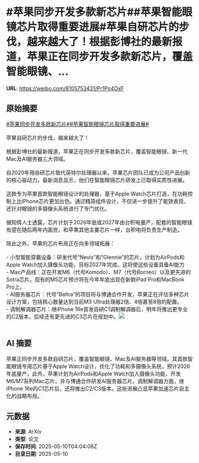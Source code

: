 # #苹果同步开发多款新芯片##苹果智能眼镜芯片取得重要进展#苹果自研芯片的步伐，越来越大了！根据彭博社的最新报道，苹果正在同步开发多款新芯片，覆盖智能眼镜、...

**URL**: https://weibo.com/6105753431/Pr1Pn4OxF

## 原始摘要

<a href="https://m.weibo.cn/search?containerid=231522type%3D1%26t%3D10%26q%3D%23%E8%8B%B9%E6%9E%9C%E5%90%8C%E6%AD%A5%E5%BC%80%E5%8F%91%E5%A4%9A%E6%AC%BE%E6%96%B0%E8%8A%AF%E7%89%87%23&amp;extparam=%23%E8%8B%B9%E6%9E%9C%E5%90%8C%E6%AD%A5%E5%BC%80%E5%8F%91%E5%A4%9A%E6%AC%BE%E6%96%B0%E8%8A%AF%E7%89%87%23" data-hide=""><span class="surl-text">#苹果同步开发多款新芯片#</span></a><a href="https://m.weibo.cn/search?containerid=231522type%3D1%26t%3D10%26q%3D%23%E8%8B%B9%E6%9E%9C%E6%99%BA%E8%83%BD%E7%9C%BC%E9%95%9C%E8%8A%AF%E7%89%87%E5%8F%96%E5%BE%97%E9%87%8D%E8%A6%81%E8%BF%9B%E5%B1%95%23&amp;extparam=%23%E8%8B%B9%E6%9E%9C%E6%99%BA%E8%83%BD%E7%9C%BC%E9%95%9C%E8%8A%AF%E7%89%87%E5%8F%96%E5%BE%97%E9%87%8D%E8%A6%81%E8%BF%9B%E5%B1%95%23" data-hide=""><span class="surl-text">#苹果智能眼镜芯片取得重要进展#</span></a><br><br>苹果自研芯片的步伐，越来越大了！<br><br>根据彭博社的最新报道，苹果正在同步开发多款新芯片，覆盖智能眼镜、新一代Mac及AI服务器三大领域。<br><br>自2020年用自研芯片取代英特尔处理器以来，苹果芯片团队已成为公司产品创新的核心驱动力。最新消息显示，他们在智能眼镜芯片研发上已取得实质性进展。<br><br>这款专为苹果首款智能眼镜设计的处理器，基于Apple Watch芯片打造，在功耗控制上比iPhone芯片更加出色。通过精简组件设计，不仅进一步提升了能效表现，还针对眼镜的多摄像头系统进行了专门优化。<br><br>据知情人士透露，芯片计划于2026年底或2027年由台积电量产，配套的智能眼镜有望在随后两年内面世。和苹果其他主要芯片一样，台积电将负责生产制造。<br><br>除此之外，苹果的芯片布局正在向多领域拓展：<br><br>- 小型智能穿戴设备：研发代号“Nevis”和“Glennie”的芯片，计划为AirPods和Apple Watch加入摄像头功能，目标2027年完成，这将使这些设备具备AI能力<br>- Mac产品线：正在开发M6（代号Komodo）、M7（代号Borneo）以及更先进的Sotra芯片。现有的M5芯片预计将在今年年底出现在新款iPad Pro和MacBook Pro上。<br>- AI服务器芯片：代号“Baltra”的项目将与博通合作开发，苹果正在评估多种芯片设计方案，包括核心数量达到当前M3 Ultra处理器2倍、4倍甚至8倍的配置。<br>- 调制解调器芯片：继iPhone 16e首发自研C1调制解调器后，明年将推出更专业的C2版本，后续还有更先进的C3芯片在规划中。<img style="" src="https://tvax2.sinaimg.cn/large/006Fd7o3ly1i19af9yedsj30xc0m8491.jpg" referrerpolicy="no-referrer"><br><br>

## AI 摘要

苹果正同步开发多款自研芯片，覆盖智能眼镜、Mac及AI服务器等领域。其首款智能眼镜专用芯片基于Apple Watch设计，优化了功耗和多摄像头系统，预计2026年底量产。此外，苹果计划为AirPods和Apple Watch加入摄像头功能，开发M6/M7系列Mac芯片，并与博通合作研发AI服务器芯片。调制解调器方面，继iPhone 16e的C1芯片后，还将推出C2/C3版本。这些进展凸显苹果加速芯片自主化的战略布局。

## 元数据

- **来源**: ArXiv
- **类型**: 论文
- **保存时间**: 2025-05-10T04:04:08Z
- **目录日期**: 2025-05-10
